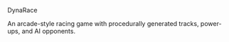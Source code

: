 DynaRace

An arcade-style racing game with procedurally generated tracks, power-ups, and AI opponents.
